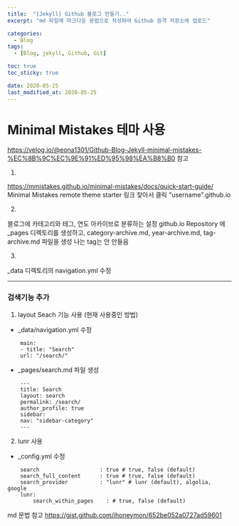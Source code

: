 ```yaml
---
title:  "[Jekyll] Github 블로그 만들기.."
excerpt: "md 파일에 마크다운 문법으로 작성하여 Github 원격 저장소에 업로드"

categories:
  - Blog
tags:
  - [Blog, jekyll, Github, Git]

toc: true
toc_sticky: true

date: 2020-05-25
last_modified_at: 2020-05-25
---
```


# Minimal Mistakes 테마 사용
<https://velog.io/@eona1301/Github-Blog-Jekyll-minimal-mistakes-%EC%8B%9C%EC%9E%91%ED%95%98%EA%B8%B0>
참고

1.
<https://mmistakes.github.io/minimal-mistakes/docs/quick-start-guide/>
Minimal Mistakes remote theme starter 링크 찾아서 클릭
"username".github.io

2.
블로그에 카테고리와 테그, 연도 아카이브로 분류하는 설정
github.io Repository 에 _pages 디렉토리를 생성하고, category-archive.md, year-archive.md, tag-archive.md 파일을 생성
나는 tag는 안 만들음

3.
_data 디렉토리의 navigation.yml 수정

* * *

### 검색기능 추가
1. layout Seach 기능 사용 (현재 사용중인 방법)

* _data/navigation.yml 수정
```
	main:
	- title: "Search"
	url: "/search/"
```
* _pages/search.md 파일 생성
```
	---
	title: Search
	layout: search
	permalink: /search/
	author_profile: true
	sidebar:
	nav: "sidebar-category"
	---
```
2. lunr 사용

* _config.yml 수정
```
	search                   : true # true, false (default)
	search_full_content      : true # true, false (default)
	search_provider          : "lunr" # lunr (default), algolia, google
	lunr:
		search_within_pages    : # true, false (default)
```

md 문법 참고 <https://gist.github.com/ihoneymon/652be052a0727ad59601>